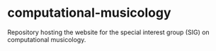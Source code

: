 # computational-musicology
Repository hosting the website for the special interest group (SIG) on computational musicology.
